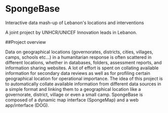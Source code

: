 # SpongeBase
Interactive data mash-up of Lebanon's locations and interventions 

A joint project by UNHCR/UNICEF Innovation leads in Lebanon.

##Project overview 

Data on geographical locations (governorates, districts, cities, villages, camps, schools etc…) in a humanitarian response is often scattered in different locations, whether in databases, folders, assessment reports, and information sharing websites. A lot of effort is spent on collating available information for secondary data reviews as well as for profiling certain geographical location for operational importance. 
The idea of this project is to automatically collate available information from different data sources in a simple format and linking them to a geographical location like a governorate, district, village or even a small camp. 
SpongeBase is composed of a dynamic map interface (SpongeMap) and a web app/interface (DOG). 
